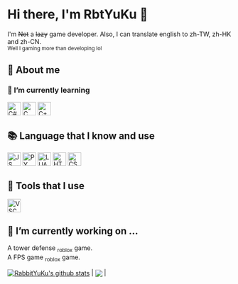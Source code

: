 # Hi there, I'm RbtYuKu  👋

I'm ~~Not~~ a ~~lazy~~ game developer. Also, I can translate english to zh-TW, zh-HK and zh-CN.<br>
<sub>Well I gaming more than developing lol</sub>

## 💬 About me
### 🌱 I’m currently learning
<p>
<img alt="C#" width="30px" src="https://cdn.jsdelivr.net/gh/devicons/devicon/icons/csharp/csharp-original.svg" />
<img alt="C" width="30px" src="https://cdn.jsdelivr.net/gh/devicons/devicon/icons/c/c-original.svg" />
<img alt="C++" width="30px" src="https://cdn.jsdelivr.net/gh/devicons/devicon/icons/cplusplus/cplusplus-original.svg" />
</p>

## 📚 Language that I know and use
<p>
<img alt="JS" width="30px" src="https://cdn.jsdelivr.net/gh/devicons/devicon/icons/javascript/javascript-original.svg" />
<img alt="PY" width="30px" src="https://cdn.jsdelivr.net/gh/devicons/devicon/icons/python/python-original.svg" />
<img alt="LUA" width="30px" src="https://cdn.jsdelivr.net/gh/devicons/devicon/icons/lua/lua-original-wordmark.svg" />
<img alt="HTML5" width="30px" src="https://cdn.jsdelivr.net/gh/devicons/devicon/icons/html5/html5-plain-wordmark.svg" />
<img alt="CSS" width="30px" src="https://cdn.jsdelivr.net/gh/devicons/devicon/icons/css3/css3-plain-wordmark.svg" />
</p>

## 🔧 Tools that I use
<p>
<img alt="VSC" width="30px" src="https://cdn.jsdelivr.net/gh/devicons/devicon/icons/vscode/vscode-original.svg" />
</p>

## 🔭 I’m currently working on ...
A tower defense <sub>roblox</sub> game.<br>
A FPS game <sub>roblox</sub> game.

<a href="https://github.com/RabbitYuKu/github-readme-stats"><img align="center" src="https://github-readme-stats.vercel.app/api?username=RabbitYuKu&show_icons=true&include_all_commits=true&theme=buefy&hide_border=true" alt="RabbitYuKu's github stats" /></a> | <a href="https://github.com/RabbitYuKu/github-readme-stats"><img align="center" src="https://github-readme-stats.vercel.app/api/top-langs/?username=RabbitYuKu&layout=compact&theme=buefy&hide_border=true" /></a> |

<!--
**RabbitYuKu/RabbitYuKu** is a ✨ _special_ ✨ repository because its `README.md` (this file) appears on your GitHub profile.

Here are some ideas to get you started:

- 🔭 I’m currently working on ...
- 🌱 I’m currently learning ...
- 👯 I’m looking to collaborate on ...
- 🤔 I’m looking for help with ...
- 💬 Ask me about ...
- 📫 How to reach me: ...
- 😄 Pronouns: ...
- ⚡ Fun fact: ...
-->
